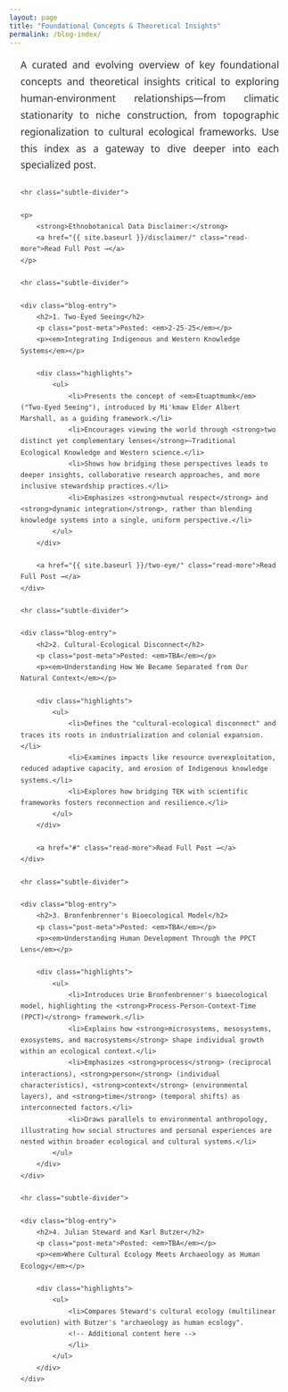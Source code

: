 ```yaml
---
layout: page
title: "Foundational Concepts & Theoretical Insights"
permalink: /blog-index/
---
```


<style>
    /* Hide auto-generated heading */
    h1.post-title, h1.page-title, header.post-header h1 {
        display: none !important;
    }
    
    /* Color Palette */
    :root {
        --primary-color: #5b7e5f;
        --secondary-color: #8a6552;
        --accent-color: #d8b976;
        --light-bg: #f8f8f5;
        --dark-text: #333333;
    }
    
    /* Main content styles */
    .content-wrapper {
        font-family: 'Segoe UI', Tahoma, Geneva, Verdana, sans-serif;
        line-height: 1.7;
        color: var(--dark-text);
        max-width: 900px;
        margin: 0 auto;
        padding: 0 20px;
    }
    
    /* Introduction paragraph */
    .content-wrapper > p {
        font-size: 1.1rem;
        margin-bottom: 1.5rem;
        text-align: justify;
    }
    
    /* Content headings */
    .content-wrapper h2 {
        font-size: 1.7rem;
        color: var(--secondary-color);
        margin: 2.2rem 0 1.2rem;
        font-weight: 500;
        border-bottom: 1px solid rgba(216, 185, 118, 0.3);
        padding-bottom: 0.5rem;
    }
    
    /* Blog post entry */
    .blog-entry {
        margin-bottom: 2rem;
        padding: 1rem;
        background-color: rgba(91, 126, 95, 0.05);
        border-radius: 4px;
    }
    
    .blog-entry h2 {
        margin-top: 0;
        font-size: 1.4rem;
        color: var(--secondary-color);
        border-bottom: none;
        padding-bottom: 0;
    }
    
    .blog-entry .post-meta {
        font-style: italic;
        color: var(--secondary-color);
        margin-bottom: 0.5rem;
    }
    
    .blog-entry .highlights {
        margin-top: 0.5rem;
    }
    
    .blog-entry .highlights li {
        margin-bottom: 0.5rem;
        position: relative;
        padding-left: 1.2rem;
        list-style-type: none;
    }
    
    .blog-entry .highlights li::before {
        content: "•";
        color: var(--accent-color);
        font-weight: bold;
        position: absolute;
        left: 0;
    }
    
    /* Subtle section dividers */
    .subtle-divider {
        height: 1px;
        background: linear-gradient(to right, transparent, #e0e0e0, transparent);
        margin: 2rem 0;
        border: none;
    }
    
    /* Read More link */
    .read-more {
        display: inline-block;
        color: var(--secondary-color);
        text-decoration: none;
        font-weight: 600;
        margin-top: 0.5rem;
    }
    
    .read-more:hover {
        text-decoration: underline;
    }
    
    /* Emphasis and key terms */
    .content-wrapper strong, 
    .content-wrapper b {
        color: var(--secondary-color);
        font-weight: 600;
    }
    
    .content-wrapper em, 
    .content-wrapper i {
        color: var(--primary-color);
        font-style: italic;
    }
</style>

<div class="content-wrapper">
    <p>
        A curated and evolving overview of key foundational concepts and theoretical insights critical to exploring human-environment relationships—from climatic stationarity to niche construction, from topographic regionalization to cultural ecological frameworks. Use this index as a gateway to dive deeper into each specialized post.
    </p>
    
    <hr class="subtle-divider">
    
    <p>
        <strong>Ethnobotanical Data Disclaimer:</strong> 
        <a href="{{ site.baseurl }}/disclaimer/" class="read-more">Read Full Post →</a>
    </p>
    
    <hr class="subtle-divider">
    
    <div class="blog-entry">
        <h2>1. Two-Eyed Seeing</h2>
        <p class="post-meta">Posted: <em>2-25-25</em></p>
        <p><em>Integrating Indigenous and Western Knowledge Systems</em></p>
        
        <div class="highlights">
            <ul>
                <li>Presents the concept of <em>Etuaptmumk</em> ("Two-Eyed Seeing"), introduced by Mi'kmaw Elder Albert Marshall, as a guiding framework.</li>
                <li>Encourages viewing the world through <strong>two distinct yet complementary lenses</strong>—Traditional Ecological Knowledge and Western science.</li>
                <li>Shows how bridging these perspectives leads to deeper insights, collaborative research approaches, and more inclusive stewardship practices.</li>
                <li>Emphasizes <strong>mutual respect</strong> and <strong>dynamic integration</strong>, rather than blending knowledge systems into a single, uniform perspective.</li>
            </ul>
        </div>
        
        <a href="{{ site.baseurl }}/two-eye/" class="read-more">Read Full Post →</a>
    </div>
    
    <hr class="subtle-divider">
    
    <div class="blog-entry">
        <h2>2. Cultural-Ecological Disconnect</h2>
        <p class="post-meta">Posted: <em>TBA</em></p>
        <p><em>Understanding How We Became Separated from Our Natural Context</em></p>
        
        <div class="highlights">
            <ul>
                <li>Defines the "cultural-ecological disconnect" and traces its roots in industrialization and colonial expansion.</li>
                <li>Examines impacts like resource overexploitation, reduced adaptive capacity, and erosion of Indigenous knowledge systems.</li>
                <li>Explores how bridging TEK with scientific frameworks fosters reconnection and resilience.</li>
            </ul>
        </div>
        
        <a href="#" class="read-more">Read Full Post →</a>
    </div>
    
    <hr class="subtle-divider">
    
    <div class="blog-entry">
        <h2>3. Bronfenbrenner's Bioecological Model</h2>
        <p class="post-meta">Posted: <em>TBA</em></p>
        <p><em>Understanding Human Development Through the PPCT Lens</em></p>
        
        <div class="highlights">
            <ul>
                <li>Introduces Urie Bronfenbrenner's bioecological model, highlighting the <strong>Process-Person-Context-Time (PPCT)</strong> framework.</li>
                <li>Explains how <strong>microsystems, mesosystems, exosystems, and macrosystems</strong> shape individual growth within an ecological context.</li>
                <li>Emphasizes <strong>process</strong> (reciprocal interactions), <strong>person</strong> (individual characteristics), <strong>context</strong> (environmental layers), and <strong>time</strong> (temporal shifts) as interconnected factors.</li>
                <li>Draws parallels to environmental anthropology, illustrating how social structures and personal experiences are nested within broader ecological and cultural systems.</li>
            </ul>
        </div>
    </div>
    
    <hr class="subtle-divider">
    
    <div class="blog-entry">
        <h2>4. Julian Steward and Karl Butzer</h2>
        <p class="post-meta">Posted: <em>TBA</em></p>
        <p><em>Where Cultural Ecology Meets Archaeology as Human Ecology</em></p>
        
        <div class="highlights">
            <ul>
                <li>Compares Steward's cultural ecology (multilinear evolution) with Butzer's "archaeology as human ecology".
                <!-- Additional content here -->
                </li>
            </ul>
        </div>
    </div>
    
</div>
